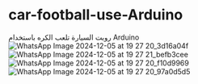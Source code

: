 # car-football-use-Arduino
روبت السيارة تلعب الكره باستخدام Arduino
![WhatsApp Image 2024-12-05 at 19 27 20_3d16a04f](https://github.com/user-attachments/assets/62c828ff-e176-4a40-9350-0a742ec57073)
![WhatsApp Image 2024-12-05 at 19 27 21_befb3cee](https://github.com/user-attachments/assets/e9d274af-b184-4d53-8901-436f7b1ba658)
![WhatsApp Image 2024-12-05 at 19 27 20_f10d9969](https://github.com/user-attachments/assets/96479b65-9241-4769-b4fe-1caa4c24d011)
![WhatsApp Image 2024-12-05 at 19 27 20_97a0d5d5](https://github.com/user-attachments/assets/0d8c3015-2944-4408-bd86-7424290e859b)
